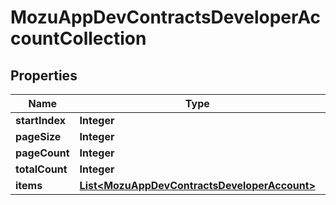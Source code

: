 
# MozuAppDevContractsDeveloperAccountCollection

## Properties
Name | Type | Description | Notes
------------ | ------------- | ------------- | -------------
**startIndex** | **Integer** |  |  [optional]
**pageSize** | **Integer** |  |  [optional]
**pageCount** | **Integer** |  |  [optional]
**totalCount** | **Integer** |  |  [optional]
**items** | [**List&lt;MozuAppDevContractsDeveloperAccount&gt;**](MozuAppDevContractsDeveloperAccount.md) |  |  [optional]



